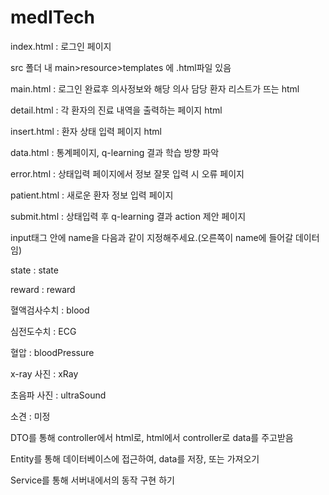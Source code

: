 # medITech

index.html : 로그인 페이지

src 폴더 내 main>resource>templates 에 .html파일 있음

main.html : 로그인 완료후 의사정보와 해당 의사 담당 환자 리스트가 뜨는 html

detail.html : 각 환자의 진료 내역을 출력하는 페이지 html

insert.html : 환자 상태 입력 페이지 html

data.html : 통계페이지, q-learning 결과 학습 방향 파악

error.html : 상태입력 페이지에서 정보 잘못 입력 시 오류 페이지

patient.html : 새로운 환자 정보 입력 페이지

submit.html : 상태입력 후 q-learning 결과 action 제안 페이지


input태그 안에 name을 다음과 같이 지정해주세요.(오른쪽이 name에 들어갈 데이터임)

state : state

reward : reward

혈액검사수치 : blood

심전도수치 : ECG

혈압 : bloodPressure

x-ray 사진 : xRay

초음파 사진 : ultraSound

소견 : 미정

DTO를 통해 controller에서 html로, html에서 controller로 data를 주고받음

Entity를 통해 데이터베이스에 접근하여, data를 저장, 또는 가져오기

Service를 통해 서버내에서의 동작 구현 하기




